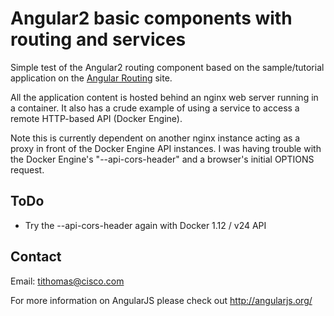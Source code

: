 # Angular2 basic components with routing and services

Simple test of the Angular2 routing component based on the sample/tutorial application on
the [Angular Routing](https://angular.io/docs/ts/latest/guide/router.html) site.

All the application content is hosted behind an nginx web server running in a container. It
also has a crude example of using a service to access a remote HTTP-based API (Docker Engine).

Note this is currently dependent on another nginx instance acting as a proxy in front of the
Docker Engine API instances. I was having trouble with the Docker Engine's "--api-cors-header"
and a browser's initial OPTIONS request.

## ToDo

- Try the --api-cors-header again with Docker 1.12 / v24 API

## Contact

Email: tithomas@cisco.com

For more information on AngularJS please check out http://angularjs.org/